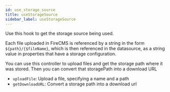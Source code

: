 ```yaml
---
id: use_storage_source
title: useStorageSource
sidebar_label: useStorageSource
---
```


Use this hook to get the storage source being used.

Each file uploaded in FireCMS is referenced by a string in the form
`${path}/{$fileName}`, which is then referenced in the datasource, as a string
value in properties that have a storage configuration.

You can use this controller to upload files and get the storage path where it
was stored. Then you can convert that storagePath into a download URL

* `uploadFile`: Upload a file, specifying a name and a path
* `getDownloadURL`: Convert a storage path into a download url
